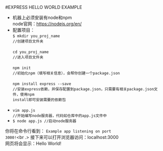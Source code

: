 #EXPRESS HELLO WORLD EXAMPLE
*  机器上必须安装有node和npm<br />
node官网：https://nodejs.org/en/
*  配置项目：<br />
  <code>$ mkdir you_proj_name //创建项目文件夹</code><br /><br />
  <code>cd you_proj_name //进入项目文件夹</code><br /><br />
  <code>npm init  //初始化npm（填写相关信息），会帮你创建一个package.json</code><br /><br />
  <code>npm install express --save //安装express依赖，并保存配置到package.json，只需要有相关package.json文件，使用npm install即可安装需要的依赖包</code><br /><br />
*  <code>vim app.js //开始编写node服务器，代码如仓库中的app.js文件中</code>
*  <code>$ node app.js //启动node服务器</code>

你将在命令行看到：
<code>Example app listening on port 3000!</code><br .>
  接下来可以打开浏览器访问：localhost:3000<br />
  网页将会显示：Hello World!
